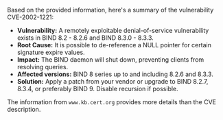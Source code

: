 Based on the provided information, here's a summary of the vulnerability CVE-2002-1221:

*   **Vulnerability:** A remotely exploitable denial-of-service vulnerability exists in BIND 8.2 - 8.2.6 and BIND 8.3.0 - 8.3.3.
*   **Root Cause:** It is possible to de-reference a NULL pointer for certain signature expire values.
*   **Impact:** The BIND daemon will shut down, preventing clients from resolving queries.
*   **Affected versions:** BIND 8 series up to and including 8.2.6 and 8.3.3.
*   **Solution:** Apply a patch from your vendor or upgrade to BIND 8.2.7, 8.3.4, or preferably BIND 9. Disable recursion if possible.

The information from `www.kb.cert.org` provides more details than the CVE description.